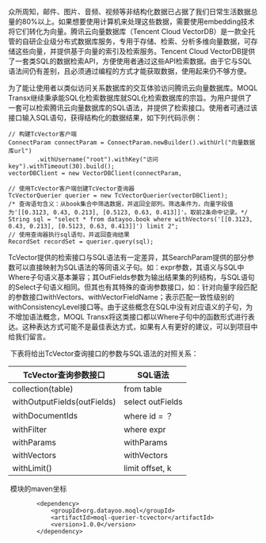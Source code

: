 ​	众所周知，邮件、图片、音频、视频等非结构化数据已占据了我们日常生活数据总量的80%以上。如果想要使用计算机来处理这些数据，需要使用embedding技术将它们转化为向量。腾讯云向量数据库（Tencent Cloud VectorDB）是一款全托管的自研企业级分布式数据库服务，专用于存储、检索、分析多维向量数据，可存储这些向量，并提供基于向量的索引及检索服务。Tencent Cloud VectorDB提供了一套类SQL的数据检索API，方便使用者通过这些API检索数据。由于它与SQL语法间仍有差别，且必须通过编程的方式才能获取数据，使用起来仍不够方便。

​    为了能让使用者以类似访问关系数据库的交互体验访问腾讯云向量数据库。MOQL Transx继续秉承能SQL化检索数据库就SQL化检索数据库的宗旨。为用户提供了一套可以检索腾讯云向量数据库的SQL语法，并提供了检索接口。使用者可通过该接口输入SQL语句，获得结构化的数据结果，如下列代码示例：

```
// 构建TcVector客户端
ConnectParam connectParam = ConnectParam.newBuilder().withUrl("向量数据库url")
        .withUsername("root").withKey("访问key").withTimeout(30).build();
vectorDBClient = new VectorDBClient(connectParam,

// 使用TcVector客户端创建TcVector查询器
TcVectorQuerier querier = new TcVectorQuerier(vectorDBClient);
/* 查询语句含义：从book集合中筛选数据，并返回全部列。筛选条件为，向量字段值为'[[0.3123, 0.43, 0.213], [0.5123, 0.63, 0.413]]'。取前2条命中记录。*/
String sql = "select * from datayoo.book where withVectors('[[0.3123, 0.43, 0.213], [0.5123, 0.63, 0.413]]') limit 2";
// 使用查询器执行sql语句，并返回查询结果
RecordSet recordSet = querier.query(sql);
```


​	TcVector提供的检索接口与SQL语法有一定差异，其SearchParam提供的部分参数可以直接映射为SQL语法的等同语义子句。如：expr参数，其语义与SQL中Where子句语义基本兼容；其OutFields参数为输出结果集的列结构，与SQL语句的Select子句语义相同。但其也有其特殊的查询参数接口，如：针对向量字段匹配的参数接口withVectors、withVectorFieldName；表示匹配一致性级别的withConsistencyLevel接口等。由于这些概念在SQL中没有对应语义的子句，为不增加语法概念，MOQL Transx将这类接口都以Where子句中的函数形式进行表达。这种表达方式可能不是最佳表达方式，如果有人有更好的建议，可以到项目中给我们留言。

​	下表将给出TcVector查询接口的参数与SQL语法的对照关系：

| TcVector查询参数接口                                 | SQL语法            |
|------------------------------------------------|------------------|
| collection(table)                      | from table       |
| withOutputFields(outFields)                       | select outFields |
| withDocumentIds                                    | where id = ？     |
| withFilter                                    | where expr       |
| withParams                                     | withParams       |
| withVectors                                    | withVectors      |
| withLimit()                       | limit offset, k  |


​	模块的maven坐标

```
        <dependency>
            <groupId>org.datayoo.moql</groupId>
            <artifactId>moql-querier-tcvector</artifactId>
            <version>1.0.0</version>
        </dependency>
```